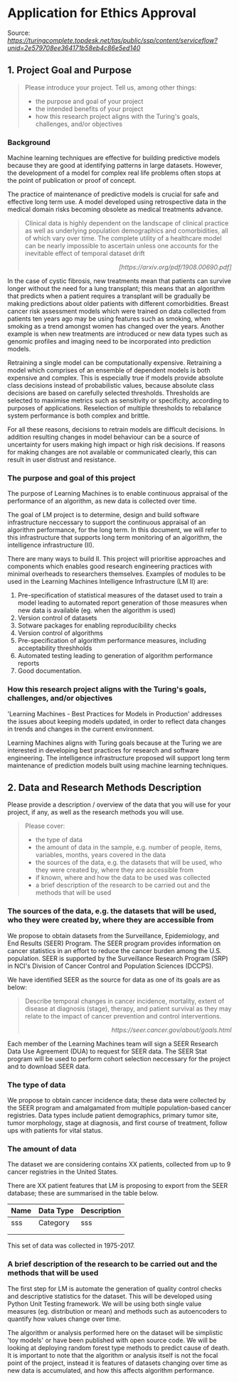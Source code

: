 # Application for Ethics Approval

Source: _https://turingcomplete.topdesk.net/tas/public/ssp/content/serviceflow?unid=2e579708ee364171b58eb4c86e5ed140_

## 1. Project Goal and Purpose

> Please introduce your project. Tell us, among other things:
> - the purpose and goal of your project
> - the intended benefits of your project
> -	how this research project aligns with the Turing's goals, challenges, and/or objectives

###  Background 

Machine learning techniques are effective for building predictive models because they are good at identifying patterns in large datasets. However, the development of a model for complex real life problems often stops at the point of publication or proof of concept. 

The practice of maintenance of predictive models is crucial for safe and effective long term use. A model developed using retrospective data in the medical domain risks becoming obsolete as medical treatments advance. 

> Clinical data is highly dependent on the landscape of clinical practice as well as underlying population demographics and comorbidities, all of which vary over time. The complete utility of a healthcare model can be nearly impossible to ascertain unless one accounts for the inevitable effect of temporal dataset drift 
> <div style="text-align: right"> <i>[https://arxiv.org/pdf/1908.00690.pdf] </i></div>

In the case of cystic fibrosis, new treatments mean that patients can survive longer without the need for a lung transplant; this means that an algorithm that predicts when a patient requires a transplant will be gradually be making predictions about older patients with different comorbidities. Breast cancer risk assessment models which were trained on data collected from patients ten years ago may be using features such as smoking, when smoking as a trend amongst women has changed over the years. Another example is when new treatments are introduced or new data types such as genomic profiles and imaging need to be incorporated into prediction models.

Retraining a single model can be computationally expensive. Retraining a model which comprises of an ensemble of dependent models is both expensive and complex. This is especially true if models provide absolute class decisions instead of probabilistic values, because absolute class decisions are based on carefully selected thresholds. Thresholds are selected to maximise metrics such as sensitivity or specificity, according to purposes of applications. Reselection of multiple thresholds to rebalance system performance is both complex and brittle.

For all these reasons, decisions to retrain models are difficult decisions. In addition resulting changes in model behaviour can be a source of uncertainty for users making high impact or high risk decisions. If reasons for making changes are not available or communicated clearly, this can result in user distrust and resistance.

### The purpose and goal of this project

The purpose of Learning Machines is to enable continuous appraisal of the performance of an algorithm, as new data is collected over time. 

The goal of LM project is to determine, design and build software infrastructure neccessary to support the continuous appraisal of an algorithm performance, for the long term. In this document, we will refer to this infrastructure that supports long term monitoring of an algorithm, the intelligence infrastructure (II). 

There are many ways to build II. This project will prioritise approaches and components which enables good research engineering practices with minimal overheads to researchers themselves. Examples of modules to be used in the Learning Machines Intelligence Infrastructure (LM II) are:

1. Pre-specification of statistical measures of the dataset used to train a model leading to automated report generation of those measures when new data is available (eg. when the algorithm is used) 
1. Version control of datasets
1. Sotware packages for enabling reproducibility checks
1. Version control of algorithms
1. Pre-specification of algorithm performance measures, including acceptability threshholds
1. Automated testing leading to generation of algorithm performance reports
1. Good documentation.

### How this research project aligns with the Turing's goals, challenges, and/or objectives

'Learning Machines - Best Practices for Models in Production' addresses the issues about keeping models updated, in order to reflect data changes in trends and changes in the current environment.

Learning Machines aligns with Turing goals because at the Turing we are interested in developing best practices for research and software engineering. The intelligence infrastructure proposed will support long term maintenance of prediction models built using machine learning techniques.

## 2. Data and Research Methods Description

Please provide a description / overview of the data that you will use for your project, if any, as well as the research methods you will use. 

> Please cover:
>-	the type of data 
>- the amount of data in the sample, e.g. number of people, items, variables, months, years covered in the data
>- the sources of the data, e.g. the datasets that will be used, who they were created by, where they are accessible from
>- if known, where and how the data to be used was collected
>- a brief description of the research to be carried out and the methods that will be used

### The sources of the data, e.g. the datasets that will be used, who they were created by, where they are accessible from

We propose to obtain datasets from the Surveillance, Epidemiology, and End Results (SEER) Program. The SEER program provides information on cancer statistics in an effort to reduce the cancer burden among the U.S. population. SEER is supported by the Surveillance Research Program (SRP) in NCI's Division of Cancer Control and Population Sciences (DCCPS).

We have identified SEER as the source for data as one of its goals are as below:

>Describe temporal changes in cancer incidence, mortality, extent of disease at diagnosis (stage), therapy, and patient survival as they may relate to the impact of cancer prevention and control interventions.
> <div style="text-align: right"> <i>https://seer.cancer.gov/about/goals.html </i></div>


Each member of the Learning Machines team will sign a SEER Research Data Use Agreement (DUA) to request for SEER data. The SEER Stat program will be used to perform cohort selection neccessary for the project  and to download SEER data. 

### The type of data

We propose to obtain cancer incidence data; these data were collected by the SEER program and amalgamated from multiple population-based cancer registries. Data types include patient demographics, primary tumor site, tumor morphology, stage at diagnosis, and first course of treatment, follow ups with patients for vital status.

### The amount of data

The dataset we are considering contains XX patients, collected from up to 9 cancer registries in the United States. 

There are XX patient features that LM is proposing to export from the SEER database; these are summarised in the table below.

|  Name | Data Type  | Description  |
|---|---|---|
|  sss |  Category |  sss |
|   |   |   |
|   |   |   |

This set of data was collected in 1975-2017.

### A brief description of the research to be carried out and the methods that will be used

The first step for LM is automate the generation of quality control checks and descriptive statistics for the dataset. This will be developed using Python Unit Testing framework. We will be using both single value measures (eg. distribution or mean) and methods such as autoencoders to quantify how values change over time. 

The algorithm or analysis performed here on the dataset will be simplistic 'toy models' or have been published with open source code. We will be looking at deploying random forest type methods to predict cause of death. It is important to note that the algorithm or analysis itself is not the focal point of the project, instead it is features of datasets changing over time as new data is accumulated, and how this affects algorithm performance.




